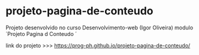 # projeto-pagina-de-conteudo

Projeto desenvolvido no curso Desenvolvimento-web (Igor Oliveira) modulo  ´Projeto Pagina d Conteudo ´

link do projeto >>>  https://prog-ph.github.io/projeto-pagina-de-conteudo/
